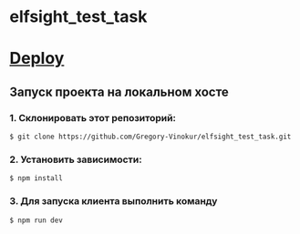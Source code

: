 # elfsight_test_task

# [Deploy](gregory-vinokur-elfsight-test-task.netlify.app)

## Запуск проекта на локальном хосте

### 1. Склонировать этот репозиторий:

`$ git clone https://github.com/Gregory-Vinokur/elfsight_test_task.git`

### 2. Установить зависимости:

`$ npm install`

### 3. Для запуска клиента выполнить команду

`$ npm run dev`
